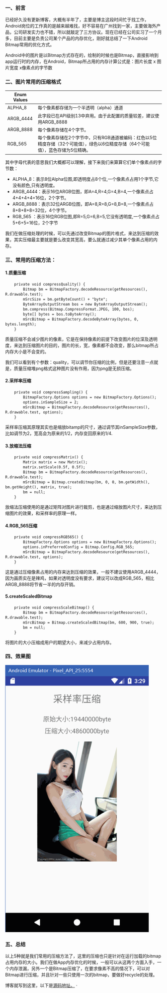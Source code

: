 ### 一、前言

已经好久没有更新博客，大概有半年了，主要是博主这段时间忙于找工作，Android岗位的工作真的是越来越难找，好不容易在广州找到一家，主要做海外产品，公司研发实力也不错，所以就敲定了三方协议。现在已经在公司实习了一个月多，目前主要是负责公司某个产品的内存优化，刚好就总结了一下Android Bitmap常用的优化方式。

Android中的图片是以Bitmap方式存在的，绘制的时候也是Bitmap，直接影响到app运行时的内存，在Android，Bitmap所占用的内存计算公式是：图片长度 x 图片宽度 x像素点的字节数

### 二、图片常用的压缩格式


Enum Values |    | 
---|---
ALPHA_8  | 每个像素都存储为一个半透明（alpha）通道
ARGB_4444 |此字段已在API级别13中弃用。由于此配置的质量较差，建议使用ARGB_8888
ARGB_8888   | 每个像素存储在4个字节。
RGB_565  | 每个像素存储在2个字节中，只有RGB通道被编码：红色以5位精度存储（32个可能值），绿色以6位精度存储（64个可能值），蓝色存储为5位精确。

其中字母代表的意思我们大概都可以理解，接下来我们来算算它们单个像素点的字节数：
- ALPHA_8：表示8位Alpha位图,即透明度占8个位,一个像素点占用1个字节,它没有颜色,只有透明度。
- ARGB_4444：表示16位ARGB位图，即A=4,R=4,G=4,B=4,一个像素点占4+4+4+4=16位，2个字节。
- ARGB_8888：表示32位ARGB位图，即A=8,R=8,G=8,B=8,一个像素点占8+8+8+8=32位，4个字节。
- RGB_565 ：表示16位RGB位图,即R=5,G=6,B=5,它没有透明度,一个像素点占5+6+5=16位，2个字节


我们在做压缩处理的时候，可以先通过改变Bitmap的图片格式，来达到压缩的效果，其实压缩最主要就是要么改变其宽高，要么就通过减少其单个像素占用的内存。

### 三、常用的压缩方法：

#### 1.质量压缩


```
    private void compressQuality() {
        Bitmap bm = BitmapFactory.decodeResource(getResources(), R.drawable.test);
        mSrcSize = bm.getByteCount() + "byte";
        ByteArrayOutputStream bos = new ByteArrayOutputStream();
        bm.compress(Bitmap.CompressFormat.JPEG, 100, bos);
        byte[] bytes = bos.toByteArray();
        mSrcBitmap = BitmapFactory.decodeByteArray(bytes, 0, bytes.length);
    }
```

质量压缩不会减少图片的像素，它是在保持像素的前提下改变图片的位深及透明度，来达到压缩图片的目的，图片的长，宽，像素都不会改变，那么bitmap所占内存大小是不会变的。

我们可以看到有个参数：quality，可以调节你压缩的比例，但是还要注意一点就是，质量压缩堆png格式这种图片没有作用，因为png是无损压缩。


#### 2.采样率压缩


```
    private void compressSampling() {
        BitmapFactory.Options options = new BitmapFactory.Options();
        options.inSampleSize = 2;
        mSrcBitmap = BitmapFactory.decodeResource(getResources(), R.drawable.test, options);
    }
```

采样率压缩其原理其实也是缩放bitamp的尺寸，通过调节其inSampleSize参数，比如调节为2，宽高会为原来的1/2，内存变回原来的1/4.


#### 3.放缩法压缩


```
    private void compressMatrix() {
        Matrix matrix = new Matrix();
        matrix.setScale(0.5f, 0.5f);
        Bitmap bm = BitmapFactory.decodeResource(getResources(), R.drawable.test);
        mSrcBitmap = Bitmap.createBitmap(bm, 0, 0, bm.getWidth(), bm.getHeight(), matrix, true);
        bm = null;
    }
```
放缩法压缩使用的是通过矩阵对图片进行裁剪，也是通过缩放图片尺寸，来达到压缩图片的效果，和采样率的原理一样。

#### 4.RGB_565压缩


```
    private void compressRGB565() {
        BitmapFactory.Options options = new BitmapFactory.Options();
        options.inPreferredConfig = Bitmap.Config.RGB_565;
        mSrcBitmap = BitmapFactory.decodeResource(getResources(), R.drawable.test, options);
    }
```


这是通过压缩像素占用的内存来达到压缩的效果，一般不建议使用ARGB_4444，因为画质实在是辣鸡，如果对透明度没有要求，建议可以改成RGB_565，相比ARGB_8888将节省一半的内存开销。


#### 5.createScaledBitmap


```
    private void compressScaleBitmap() {
        Bitmap bm = BitmapFactory.decodeResource(getResources(), R.drawable.test);
        mSrcBitmap = Bitmap.createScaledBitmap(bm, 600, 900, true);
        bm = null;
    }
```

将图片的大小压缩成用户的期望大小，来减少占用内存。


### 四、效果图
![image](gif/show.gif)


### 五、总结

以上5种就是我们常用的压缩方法了，这里的压缩也只是针对在运行加载的bitmap占用内存的大小。我们在做App内存优化的时候，一般可以从这两个方面入手，一个内存泄漏，另外一个是Bitmap压缩了，在要求像素不高的情况下，可以对Bitmap进行压缩，并且针对一些只使用一次的bitmap，要做好recycle的处理。

博客就写到这里，以下是[源码地址。](https://github.com/codingma/BitmapCompress)
·